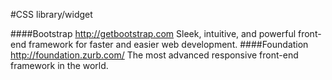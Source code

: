 #CSS library/widget

####Bootstrap <http://getbootstrap.com>
Sleek, intuitive, and powerful front-end framework for faster and easier web development.
####Foundation <http://foundation.zurb.com/>
The most advanced responsive front-end framework in the world.
